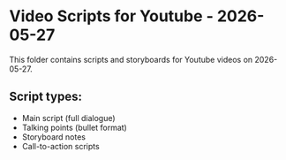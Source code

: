 # Video Scripts for Youtube - 2026-05-27

This folder contains scripts and storyboards for Youtube videos on 2026-05-27.

## Script types:
- Main script (full dialogue)
- Talking points (bullet format)
- Storyboard notes
- Call-to-action scripts
